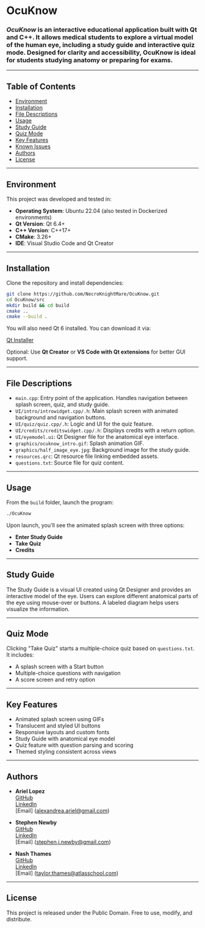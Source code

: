 # OcuKnow

### *OcuKnow* is an interactive educational application built with Qt and C++. It allows medical students to explore a virtual model of the human eye, including a study guide and interactive quiz mode. Designed for clarity and accessibility, OcuKnow is ideal for students studying anatomy or preparing for exams.

---

## Table of Contents

- [Environment](#environment)
- [Installation](#installation)
- [File Descriptions](#file-descriptions)
- [Usage](#usage)
- [Study Guide](#study-guide)
- [Quiz Mode](#quiz-mode)
- [Key Features](#key-features)
- [Known Issues](#known-issues)
- [Authors](#authors)
- [License](#license)

---

## Environment

This project was developed and tested in:

- **Operating System**: Ubuntu 22.04 (also tested in Dockerized environments)
- **Qt Version**: Qt 6.4+
- **C++ Version**: C++17+
- **CMake**: 3.26+
- **IDE**: Visual Studio Code and Qt Creator

---

## Installation

Clone the repository and install dependencies:

```bash
git clone https://github.com/NecroKnightMare/OcuKnow.git
cd OcuKnow/src
mkdir build && cd build
cmake ..
cmake --build .
```

You will also need Qt 6 installed. You can download it via:

[Qt Installer](https://www.qt.io/download-qt-installer)

Optional: Use **Qt Creator** or **VS Code with Qt extensions** for better GUI support.

---

## File Descriptions

- `main.cpp`: Entry point of the application. Handles navigation between splash screen, quiz, and study guide.
- `UI/intro/introwidget.cpp/.h`: Main splash screen with animated background and navigation buttons.
- `UI/quiz/quiz.cpp/.h`: Logic and UI for the quiz feature.
- `UI/credits/creditswidget.cpp/.h`: Displays credits with a return option.
- `UI/eyemodel.ui`: Qt Designer file for the anatomical eye interface.
- `graphics/ocuknow_intro.gif`: Splash animation GIF.
- `graphics/half_image_eye.jpg`: Background image for the study guide.
- `resources.qrc`: Qt resource file linking embedded assets.
- `questions.txt`: Source file for quiz content.

---

## Usage

From the `build` folder, launch the program:

```bash
./OcuKnow
```

Upon launch, you'll see the animated splash screen with three options:

- **Enter Study Guide**
- **Take Quiz**
- **Credits**

---

## Study Guide

The Study Guide is a visual UI created using Qt Designer and provides an interactive model of the eye. Users can explore different anatomical parts of the eye using mouse-over or buttons. A labeled diagram helps users visualize the information.

---

## Quiz Mode

Clicking "Take Quiz" starts a multiple-choice quiz based on `questions.txt`. It includes:

- A splash screen with a Start button
- Multiple-choice questions with navigation
- A score screen and retry option

---

## Key Features

- Animated splash screen using GIFs
- Translucent and styled UI buttons
- Responsive layouts and custom fonts
- Study Guide with anatomical eye model
- Quiz feature with question parsing and scoring
- Themed styling consistent across views

---

## Authors

- **Ariel Lopez**  
  [GitHub](https://github.com/NKN_Neko)  
  [LinkedIn](https://www.linkedin.com/in/arielnkm369)  
  [Email] (alexandrea.ariel@gmail.com)

- **Stephen Newby**  
  [GitHub](https://github.com/TheSnewby/)  
  [LinkedIn](https://www.linkedin.com/in/stephenjnewby/)  
  [Email] (stephen.j.newby@gmail.com)

- **Nash Thames**  
  [GitHub](https://github.com/internashionalist)  
  [LinkedIn](https://www.linkedin.com/in/nashthames/)  
  [Email] (taylor.thames@atlasschool.com)

---

## License

This project is released under the Public Domain. Free to use, modify, and distribute.
